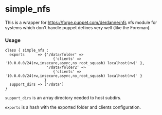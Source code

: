 # simple_nfs

This is a wrapper for https://forge.puppet.com/derdanne/nfs nfs module for systems which don't handle puppet defines
very well (like the Foreman).

### Usage
```puppet
class { simple_nfs :
  exports      => {'/data/folder' =>
                      {'clients' => '10.0.0.0/24(rw,insecure,async,no_root_squash) localhost(rw)' },
                   '/data/folder2' =>
                      {'clients' => '10.0.0.0/24(rw,insecure,async,no_root_squash) localhost(rw)' }
                  }
  support_dirs => ['/data']
}
```

`support_dirs` is an array directory needed to host subdirs.

`exports` is a hash with the exported folder and clients configuration.
